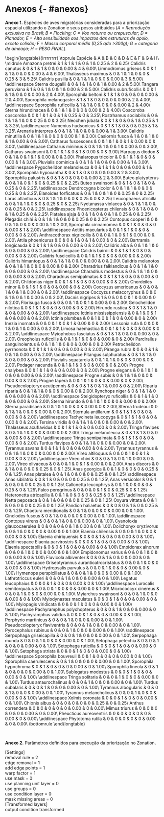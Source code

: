 # Anexos {- #anexos}

**Anexo 1.** Espécies de aves migratórias consideradas para a priorização espacial utilizando o Zonation e seus pesos atribuídos (*A = Reprodução exclusiva no Brasil; B = Flocking; C = Voo noturno ou crepuscular; D =	Planador; E = Alta sensibilidade aos impactos das estruturas de apoio, exceto colisão; F = Massa corporal média (0,25 qdo >300g); G =	categoria de ameaça; H = PESO FINAL*).


\begin{longtable}{lrrrrrrrr}
\toprule
Espécie & A & B & C & D & E & F & G & H\\
\midrule
Amazona pretrei & 1 & 1 & 1 & 0 & 1 & 0.25 & 2 & 6.25\\
Calidris canutus & 0 & 1 & 1 & 0 & 0 & 0.00 & 4 & 6.00\\
Limnodromus griseus & 0 & 1 & 1 & 0 & 0 & 0.00 & 4 & 6.00\\
Thalasseus maximus & 0 & 1 & 1 & 0 & 0 & 0.25 & 3 & 5.25\\
Calidris pusilla & 0 & 1 & 1 & 0 & 0 & 0.00 & 3 & 5.00\\
\addlinespace
Sterna dougallii & 0 & 1 & 1 & 0 & 1 & 0.00 & 2 & 5.00\\
Tangara peruviana & 1 & 0 & 1 & 0 & 1 & 0.00 & 2 & 5.00\\
Calidris subruficollis & 0 & 1 & 1 & 0 & 0 & 0.00 & 2 & 4.00\\
Sporophila beltoni & 1 & 1 & 0 & 0 & 0 & 0.00 & 2 & 4.00\\
Sporophila melanogaster & 1 & 1 & 0 & 0 & 0 & 0.00 & 2 & 4.00\\
\addlinespace
Sporophila ruficollis & 1 & 1 & 0 & 0 & 0 & 0.00 & 2 & 4.00\\
Sterna hirundinacea & 0 & 1 & 1 & 0 & 0 & 0.00 & 2 & 4.00\\
Coscoroba coscoroba & 0 & 1 & 1 & 0 & 1 & 0.25 & 0 & 3.25\\
Rostrhamus sociabilis & 0 & 1 & 1 & 1 & 0 & 0.25 & 0 & 3.25\\
Neochen jubata & 0 & 1 & 0 & 0 & 1 & 0.25 & 1 & 3.25\\
\addlinespace
Numenius hudsonicus & 0 & 1 & 1 & 0 & 0 & 0.25 & 1 & 3.25\\
Arenaria interpres & 0 & 1 & 1 & 0 & 0 & 0.00 & 1 & 3.00\\
Calidris minutilla & 0 & 1 & 1 & 0 & 0 & 0.00 & 1 & 3.00\\
Casiornis fusca & 1 & 0 & 1 & 0 & 1 & 0.00 & 0 & 3.00\\
Catharus fuscescens & 0 & 1 & 1 & 0 & 1 & 0.00 & 0 & 3.00\\
\addlinespace
Catharus minimus & 0 & 1 & 1 & 0 & 1 & 0.00 & 0 & 3.00\\
Catharus swainsoni & 0 & 1 & 1 & 0 & 1 & 0.00 & 0 & 3.00\\
Harpagus diodon & 0 & 1 & 0 & 1 & 1 & 0.00 & 0 & 3.00\\
Phalaropus tricolor & 0 & 1 & 1 & 0 & 0 & 0.00 & 1 & 3.00\\
Pluvialis dominica & 0 & 1 & 1 & 0 & 0 & 0.00 & 1 & 3.00\\
\addlinespace
Pygochelidon melanoleuca & 0 & 1 & 1 & 0 & 0 & 0.00 & 1 & 3.00\\
Sporophila hypoxantha & 0 & 1 & 0 & 0 & 0 & 0.00 & 2 & 3.00\\
Sporophila palustris & 0 & 1 & 0 & 0 & 0 & 0.00 & 2 & 3.00\\
Buteo platypterus & 0 & 1 & 0 & 1 & 0 & 0.25 & 0 & 2.25\\
Buteo swainsoni & 0 & 1 & 0 & 1 & 0 & 0.25 & 0 & 2.25\\
\addlinespace
Dendrocygna bicolor & 0 & 1 & 1 & 0 & 0 & 0.25 & 0 & 2.25\\
Elanoides forficatus & 0 & 1 & 0 & 1 & 0 & 0.25 & 0 & 2.25\\
Larus atlanticus & 0 & 1 & 1 & 0 & 0 & 0.25 & 0 & 2.25\\
Leucophaeus atricilla & 0 & 1 & 1 & 0 & 0 & 0.25 & 0 & 2.25\\
Nyctanassa violacea & 0 & 1 & 1 & 0 & 0 & 0.25 & 0 & 2.25\\
\addlinespace
Phoenicopterus chilensis & 0 & 1 & 0 & 0 & 1 & 0.25 & 0 & 2.25\\
Platalea ajaja & 0 & 1 & 0 & 0 & 1 & 0.25 & 0 & 2.25\\
Plegadis chihi & 0 & 1 & 1 & 0 & 0 & 0.25 & 0 & 2.25\\
Contopus cooperi & 0 & 0 & 1 & 0 & 0 & 0.00 & 1 & 2.00\\
Sporophila cinnamomea & 0 & 1 & 0 & 0 & 0 & 0.00 & 1 & 2.00\\
\addlinespace
Actitis macularius & 0 & 1 & 1 & 0 & 0 & 0.00 & 0 & 2.00\\
Anthracothorax nigricollis & 0 & 0 & 1 & 0 & 1 & 0.00 & 0 & 2.00\\
Attila phoenicurus & 0 & 0 & 1 & 0 & 1 & 0.00 & 0 & 2.00\\
Bartramia longicauda & 0 & 1 & 1 & 0 & 0 & 0.00 & 0 & 2.00\\
Calidris alba & 0 & 1 & 1 & 0 & 0 & 0.00 & 0 & 2.00\\
\addlinespace
Calidris bairdii & 0 & 1 & 1 & 0 & 0 & 0.00 & 0 & 2.00\\
Calidris fuscicollis & 0 & 1 & 1 & 0 & 0 & 0.00 & 0 & 2.00\\
Calidris himantopus & 0 & 1 & 1 & 0 & 0 & 0.00 & 0 & 2.00\\
Calidris melanotos & 0 & 1 & 1 & 0 & 0 & 0.00 & 0 & 2.00\\
Charadrius falklandicus & 0 & 1 & 1 & 0 & 0 & 0.00 & 0 & 2.00\\
\addlinespace
Charadrius modestus & 0 & 1 & 1 & 0 & 0 & 0.00 & 0 & 2.00\\
Charadrius semipalmatus & 0 & 1 & 1 & 0 & 0 & 0.00 & 0 & 2.00\\
Chlidonias niger & 0 & 1 & 1 & 0 & 0 & 0.00 & 0 & 2.00\\
Chordeiles minor & 0 & 1 & 1 & 0 & 0 & 0.00 & 0 & 2.00\\
Coccyzus americanus & 0 & 0 & 1 & 0 & 1 & 0.00 & 0 & 2.00\\
\addlinespace
Coccyzus melacoryphus & 0 & 0 & 1 & 0 & 1 & 0.00 & 0 & 2.00\\
Dacnis nigripes & 1 & 0 & 0 & 0 & 1 & 0.00 & 0 & 2.00\\
Florisuga fusca & 0 & 0 & 1 & 0 & 1 & 0.00 & 0 & 2.00\\
Gelochelidon nilotica & 0 & 1 & 1 & 0 & 0 & 0.00 & 0 & 2.00\\
Hirundo rustica & 0 & 1 & 1 & 0 & 0 & 0.00 & 0 & 2.00\\
\addlinespace
Ictinia mississippiensis & 0 & 1 & 0 & 1 & 0 & 0.00 & 0 & 2.00\\
Ictinia plumbea & 0 & 1 & 0 & 1 & 0 & 0.00 & 0 & 2.00\\
Inezia inornata & 0 & 0 & 1 & 0 & 1 & 0.00 & 0 & 2.00\\
Lessonia rufa & 0 & 0 & 1 & 0 & 1 & 0.00 & 0 & 2.00\\
Limosa haemastica & 0 & 1 & 1 & 0 & 0 & 0.00 & 0 & 2.00\\
\addlinespace
Myiophobus fasciatus & 0 & 1 & 1 & 0 & 0 & 0.00 & 0 & 2.00\\
Oreopholus ruficollis & 0 & 1 & 1 & 0 & 0 & 0.00 & 0 & 2.00\\
Pardirallus sanguinolentus & 0 & 1 & 1 & 0 & 0 & 0.00 & 0 & 2.00\\
Petrochelidon pyrrhonota & 0 & 1 & 1 & 0 & 0 & 0.00 & 0 & 2.00\\
Piranga rubra & 0 & 0 & 1 & 0 & 1 & 0.00 & 0 & 2.00\\
\addlinespace
Pitangus sulphuratus & 0 & 1 & 1 & 0 & 0 & 0.00 & 0 & 2.00\\
Pluvialis squatarola & 0 & 1 & 1 & 0 & 0 & 0.00 & 0 & 2.00\\
Podager nacunda & 0 & 1 & 1 & 0 & 0 & 0.00 & 0 & 2.00\\
Progne chalybea & 0 & 1 & 1 & 0 & 0 & 0.00 & 0 & 2.00\\
Progne elegans & 0 & 1 & 1 & 0 & 0 & 0.00 & 0 & 2.00\\
\addlinespace
Progne subis & 0 & 1 & 1 & 0 & 0 & 0.00 & 0 & 2.00\\
Progne tapera & 0 & 1 & 1 & 0 & 0 & 0.00 & 0 & 2.00\\
Pseudocolopteryx acutipennis & 0 & 0 & 1 & 0 & 1 & 0.00 & 0 & 2.00\\
Riparia riparia & 0 & 1 & 1 & 0 & 0 & 0.00 & 0 & 2.00\\
Rynchops niger & 0 & 1 & 1 & 0 & 0 & 0.00 & 0 & 2.00\\
\addlinespace
Stelgidopteryx ruficollis & 0 & 1 & 1 & 0 & 0 & 0.00 & 0 & 2.00\\
Sterna hirundo & 0 & 1 & 1 & 0 & 0 & 0.00 & 0 & 2.00\\
Sterna paradisaea & 0 & 1 & 1 & 0 & 0 & 0.00 & 0 & 2.00\\
Sterna trudeaui & 0 & 1 & 1 & 0 & 0 & 0.00 & 0 & 2.00\\
Sternula antillarum & 0 & 1 & 1 & 0 & 0 & 0.00 & 0 & 2.00\\
\addlinespace
Tachycineta leucopyga & 0 & 1 & 1 & 0 & 0 & 0.00 & 0 & 2.00\\
Tersina viridis & 0 & 1 & 1 & 0 & 0 & 0.00 & 0 & 2.00\\
Thalasseus acuflavidus & 0 & 1 & 1 & 0 & 0 & 0.00 & 0 & 2.00\\
Tringa flavipes & 0 & 1 & 1 & 0 & 0 & 0.00 & 0 & 2.00\\
Tringa melanoleuca & 0 & 1 & 1 & 0 & 0 & 0.00 & 0 & 2.00\\
\addlinespace
Tringa semipalmata & 0 & 1 & 1 & 0 & 0 & 0.00 & 0 & 2.00\\
Turdus flavipes & 0 & 1 & 1 & 0 & 0 & 0.00 & 0 & 2.00\\
Tyrannus savana & 0 & 1 & 1 & 0 & 0 & 0.00 & 0 & 2.00\\
Tyrannus tyrannus & 0 & 1 & 1 & 0 & 0 & 0.00 & 0 & 2.00\\
Vireo altiloquus & 0 & 0 & 1 & 0 & 1 & 0.00 & 0 & 2.00\\
\addlinespace
Vireo chivi & 0 & 0 & 1 & 0 & 1 & 0.00 & 0 & 2.00\\
Vireo olivaceus & 0 & 0 & 1 & 0 & 1 & 0.00 & 0 & 2.00\\
Anas discors & 0 & 1 & 0 & 0 & 0 & 0.25 & 0 & 1.25\\
Anas georgica & 0 & 1 & 0 & 0 & 0 & 0.25 & 0 & 1.25\\
Anas platalea & 0 & 1 & 0 & 0 & 0 & 0.25 & 0 & 1.25\\
\addlinespace
Anas sibilatrix & 0 & 1 & 0 & 0 & 0 & 0.25 & 0 & 1.25\\
Anas versicolor & 0 & 1 & 0 & 0 & 0 & 0.25 & 0 & 1.25\\
Callonetta leucophrys & 0 & 1 & 0 & 0 & 0 & 0.25 & 0 & 1.25\\
Falco peregrinus & 0 & 0 & 0 & 1 & 0 & 0.25 & 0 & 1.25\\
Heteronetta atricapilla & 0 & 1 & 0 & 0 & 0 & 0.25 & 0 & 1.25\\
\addlinespace
Netta peposaca & 0 & 1 & 0 & 0 & 0 & 0.25 & 0 & 1.25\\
Oxyura vittata & 0 & 1 & 0 & 0 & 0 & 0.25 & 0 & 1.25\\
Pandion haliaetus & 0 & 0 & 0 & 1 & 0 & 0.25 & 0 & 1.25\\
Chaetura meridionalis & 0 & 1 & 0 & 0 & 0 & 0.00 & 0 & 1.00\\
Cinclodes fuscus & 0 & 1 & 0 & 0 & 0 & 0.00 & 0 & 1.00\\
\addlinespace
Contopus virens & 0 & 0 & 1 & 0 & 0 & 0.00 & 0 & 1.00\\
Cyanoloxia glaucocaerulea & 0 & 0 & 0 & 0 & 1 & 0.00 & 0 & 1.00\\
Dolichonyx oryzivorus & 0 & 1 & 0 & 0 & 0 & 0.00 & 0 & 1.00\\
Elaenia chilensis & 0 & 0 & 1 & 0 & 0 & 0.00 & 0 & 1.00\\
Elaenia chiriquensis & 0 & 0 & 1 & 0 & 0 & 0.00 & 0 & 1.00\\
\addlinespace
Elaenia parvirostris & 0 & 0 & 1 & 0 & 0 & 0.00 & 0 & 1.00\\
Elaenia spectabilis & 0 & 0 & 1 & 0 & 0 & 0.00 & 0 & 1.00\\
Empidonax alnorum & 0 & 0 & 1 & 0 & 0 & 0.00 & 0 & 1.00\\
Empidonomus varius & 0 & 0 & 1 & 0 & 0 & 0.00 & 0 & 1.00\\
Fluvicola albiventer & 0 & 0 & 1 & 0 & 0 & 0.00 & 0 & 1.00\\
\addlinespace
Griseotyrannus aurantioatrocristatus & 0 & 0 & 1 & 0 & 0 & 0.00 & 0 & 1.00\\
Hydropsalis parvulus & 0 & 0 & 1 & 0 & 0 & 0.00 & 0 & 1.00\\
Hymenops perspicillatus & 0 & 0 & 1 & 0 & 0 & 0.00 & 0 & 1.00\\
Lathrotriccus euleri & 0 & 0 & 1 & 0 & 0 & 0.00 & 0 & 1.00\\
Legatus leucophaius & 0 & 0 & 1 & 0 & 0 & 0.00 & 0 & 1.00\\
\addlinespace
Lurocalis semitorquatus & 0 & 0 & 1 & 0 & 0 & 0.00 & 0 & 1.00\\
Micrococcyx cinereus & 0 & 0 & 1 & 0 & 0 & 0.00 & 0 & 1.00\\
Myiarchus swainsoni & 0 & 0 & 1 & 0 & 0 & 0.00 & 0 & 1.00\\
Myiodynastes maculatus & 0 & 0 & 1 & 0 & 0 & 0.00 & 0 & 1.00\\
Myiopagis viridicata & 0 & 0 & 1 & 0 & 0 & 0.00 & 0 & 1.00\\
\addlinespace
Pachyramphus polychopterus & 0 & 0 & 1 & 0 & 0 & 0.00 & 0 & 1.00\\
Pachyramphus validus & 0 & 0 & 1 & 0 & 0 & 0.00 & 0 & 1.00\\
Porphyrio martinicus & 0 & 0 & 1 & 0 & 0 & 0.00 & 0 & 1.00\\
Pseudocolopteryx flaviventris & 0 & 0 & 1 & 0 & 0 & 0.00 & 0 & 1.00\\
Pyrocephalus rubinus & 0 & 0 & 1 & 0 & 0 & 0.00 & 0 & 1.00\\
\addlinespace
Serpophaga griseicapilla & 0 & 0 & 1 & 0 & 0 & 0.00 & 0 & 1.00\\
Serpophaga munda & 0 & 0 & 1 & 0 & 0 & 0.00 & 0 & 1.00\\
Setophaga petechia & 0 & 0 & 1 & 0 & 0 & 0.00 & 0 & 1.00\\
Setophaga ruticilla & 0 & 0 & 1 & 0 & 0 & 0.00 & 0 & 1.00\\
Setophaga striata & 0 & 0 & 1 & 0 & 0 & 0.00 & 0 & 1.00\\
\addlinespace
Sporophila bouvreuil & 0 & 1 & 0 & 0 & 0 & 0.00 & 0 & 1.00\\
Sporophila caerulescens & 0 & 1 & 0 & 0 & 0 & 0.00 & 0 & 1.00\\
Sporophila hypochroma & 0 & 1 & 0 & 0 & 0 & 0.00 & 0 & 1.00\\
Sporophila lineola & 0 & 1 & 0 & 0 & 0 & 0.00 & 0 & 1.00\\
Sublegatus modestus & 0 & 0 & 1 & 0 & 0 & 0.00 & 0 & 1.00\\
\addlinespace
Tringa solitaria & 0 & 0 & 1 & 0 & 0 & 0.00 & 0 & 1.00\\
Turdus amaurochalinus & 0 & 0 & 1 & 0 & 0 & 0.00 & 0 & 1.00\\
Turdus subalaris & 0 & 0 & 1 & 0 & 0 & 0.00 & 0 & 1.00\\
Tyrannus albogularis & 0 & 0 & 1 & 0 & 0 & 0.00 & 0 & 1.00\\
Tyrannus melancholicus & 0 & 0 & 1 & 0 & 0 & 0.00 & 0 & 1.00\\
\addlinespace
Xolmis coronata & 0 & 0 & 1 & 0 & 0 & 0.00 & 0 & 1.00\\
Chionis albus & 0 & 0 & 0 & 0 & 0 & 0.25 & 0 & 0.25\\
Anthus correndera & 0 & 0 & 0 & 0 & 0 & 0.00 & 0 & 0.00\\
Mimus triurus & 0 & 0 & 0 & 0 & 0 & 0.00 & 0 & 0.00\\
Pheucticus aureoventris & 0 & 0 & 0 & 0 & 0 & 0.00 & 0 & 0.00\\
\addlinespace
Phytotoma rutila & 0 & 0 & 0 & 0 & 0 & 0.00 & 0 & 0.00\\
\bottomrule
\end{longtable}

</br>


**Anexo 2.** Parâmetros definidos para execução da priorização no Zonation.

[Settings]  
removal rule = 2  
edge removal = 1  
add edge points = 1  
warp factor = 1  
use mask = 0  
use planning unit layer = 0  
use groups = 0  
use condition layer = 0  
mask missing areas = 0  
[Transformed layers]  
output condition transformed  
